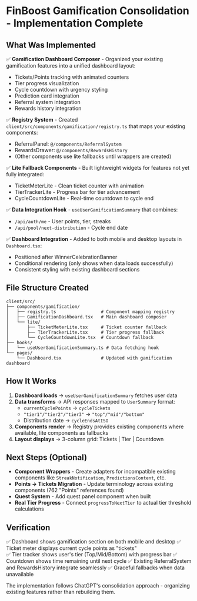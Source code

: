 # FinBoost Gamification Consolidation - Implementation Complete

## What Was Implemented

✅ **Gamification Dashboard Composer** - Organized your existing gamification features into a unified dashboard layout:
- Tickets/Points tracking with animated counters
- Tier progress visualization 
- Cycle countdown with urgency styling
- Prediction card integration
- Referral system integration
- Rewards history integration

✅ **Registry System** - Created `client/src/components/gamification/registry.ts` that maps your existing components:
- ReferralPanel: `@/components/ReferralSystem`
- RewardsDrawer: `@/components/RewardsHistory` 
- (Other components use lite fallbacks until wrappers are created)

✅ **Lite Fallback Components** - Built lightweight widgets for features not yet fully integrated:
- TicketMeterLite - Clean ticket counter with animation
- TierTrackerLite - Progress bar for tier advancement
- CycleCountdownLite - Real-time countdown to cycle end

✅ **Data Integration Hook** - `useUserGamificationSummary` that combines:
- `/api/auth/me` - User points, tier, streaks
- `/api/pool/next-distribution` - Cycle end date

✅ **Dashboard Integration** - Added to both mobile and desktop layouts in `Dashboard.tsx`:
- Positioned after WinnerCelebrationBanner
- Conditional rendering (only shows when data loads successfully)
- Consistent styling with existing dashboard sections

## File Structure Created

```
client/src/
├── components/gamification/
│   ├── registry.ts                 # Component mapping registry
│   ├── GamificationDashboard.tsx   # Main dashboard composer
│   └── lite/
│       ├── TicketMeterLite.tsx     # Ticket counter fallback
│       ├── TierTrackerLite.tsx     # Tier progress fallback
│       └── CycleCountdownLite.tsx  # Countdown fallback
├── hooks/
│   └── useUserGamificationSummary.ts # Data fetching hook
└── pages/
    └── Dashboard.tsx               # Updated with gamification dashboard
```

## How It Works

1. **Dashboard loads** → `useUserGamificationSummary` fetches user data
2. **Data transforms** → API responses mapped to `UserSummary` format:
   - `currentCyclePoints` → `cycleTickets`
   - `"tier1"/"tier2"/"tier3"` → `"top"/"mid"/"bottom"`
   - Distribution date → `cycleEndsAtISO`
3. **Components render** → Registry provides existing components where available, lite components as fallbacks
4. **Layout displays** → 3-column grid: Tickets | Tier | Countdown

## Next Steps (Optional)

- **Component Wrappers** - Create adapters for incompatible existing components like `StreakNotification`, `PredictionsContent`, etc.
- **Points → Tickets Migration** - Update terminology across existing components (762 "Points" references found)
- **Quest System** - Add quest panel component when built
- **Real Tier Progress** - Connect `progressToNextTier` to actual tier threshold calculations

## Verification

✅ Dashboard shows gamification section on both mobile and desktop
✅ Ticket meter displays current cycle points as "tickets"  
✅ Tier tracker shows user's tier (Top/Mid/Bottom) with progress bar
✅ Countdown shows time remaining until next cycle
✅ Existing ReferralSystem and RewardsHistory integrate seamlessly
✅ Graceful fallbacks when data unavailable

The implementation follows ChatGPT's consolidation approach - organizing existing features rather than rebuilding them.